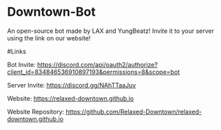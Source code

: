 # Downtown-Bot

An open-source bot made by LAX and YungBeatz!  Invite it to your server using the link on our website!

#Links

Bot Invite: https://discord.com/api/oauth2/authorize?client_id=834846536910897193&permissions=8&scope=bot

Server Invite: https://discord.gg/NAhTTaaJuv

Website: https://relaxed-downtown.github.io 

Website Repository: https://github.com/Relaxed-Downtown/relaxed-downtown.github.io
